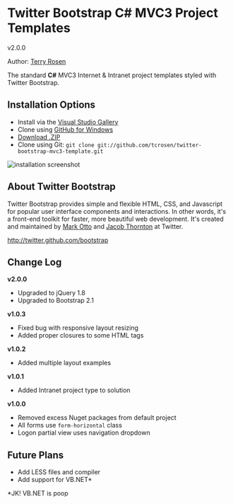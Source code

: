 Twitter Bootstrap C# MVC3 Project Templates
=================

v2.0.0

Author: [Terry Rosen](http://twitter.com/rerrify)

The standard **C#** MVC3 Internet & Intranet project templates styled with Twitter Bootstrap.

Installation Options
-----------

+ Install via the [Visual Studio Gallery](http://visualstudiogallery.msdn.microsoft.com/23d11b45-c2ed-4398-9cb5-48ea67878470)
+ Clone using [GitHub for Windows](http://windows.github.com/)
+ [Download .ZIP](https://github.com/tcrosen/twitter-bootstrap-mvc3-template/zipball/master)
+ Clone using Git: `git clone git://github.com/tcrosen/twitter-bootstrap-mvc3-template.git`


<img src="http://visualstudiogallery.msdn.microsoft.com/site/view/file/77238/1/create-project-dialog-1.0.2.png" alt="installation screenshot" title="Create project with new template" />


About Twitter Bootstrap
-----------

Twitter Bootstrap provides simple and flexible HTML, CSS, and Javascript for popular user interface components and interactions. In other words, it's a front-end toolkit for faster, more beautiful web development. It's created and maintained by [Mark Otto](http://twitter.com/mdo) and [Jacob Thornton](http://twitter.com/fat) at Twitter.

http://twitter.github.com/bootstrap

Change Log
-----------

**v2.0.0**

+ Upgraded to jQuery 1.8
+ Upgraded to Bootstrap 2.1

**v1.0.3**

+ Fixed bug with responsive layout resizing
+ Added proper closures to some HTML tags

**v1.0.2**

+ Added multiple layout examples

**v1.0.1**

+ Added Intranet project type to solution

**v1.0.0**

+ Removed excess Nuget packages from default project
+ All forms use `form-horizontal` class
+ Logon partial view uses navigation dropdown

Future Plans
------------

+ Add LESS files and compiler
+ Add support for VB.NET*  


*JK! VB.NET is poop
